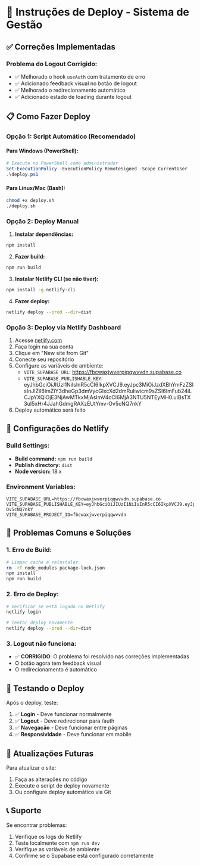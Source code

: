 # 🚀 Instruções de Deploy - Sistema de Gestão

## ✅ Correções Implementadas

### Problema do Logout Corrigido:
- ✅ Melhorado o hook `useAuth` com tratamento de erro
- ✅ Adicionado feedback visual no botão de logout
- ✅ Melhorado o redirecionamento automático
- ✅ Adicionado estado de loading durante logout

## 📋 Como Fazer Deploy

### Opção 1: Script Automático (Recomendado)

#### Para Windows (PowerShell):
```powershell
# Execute no PowerShell como administrador
Set-ExecutionPolicy -ExecutionPolicy RemoteSigned -Scope CurrentUser
.\deploy.ps1
```

#### Para Linux/Mac (Bash):
```bash
chmod +x deploy.sh
./deploy.sh
```

### Opção 2: Deploy Manual

1. **Instalar dependências:**
```bash
npm install
```

2. **Fazer build:**
```bash
npm run build
```

3. **Instalar Netlify CLI (se não tiver):**
```bash
npm install -g netlify-cli
```

4. **Fazer deploy:**
```bash
netlify deploy --prod --dir=dist
```

### Opção 3: Deploy via Netlify Dashboard

1. Acesse [netlify.com](https://netlify.com)
2. Faça login na sua conta
3. Clique em "New site from Git"
4. Conecte seu repositório
5. Configure as variáveis de ambiente:
   - `VITE_SUPABASE_URL`: https://fbcwaxjwverpiqqwvvdn.supabase.co
   - `VITE_SUPABASE_PUBLISHABLE_KEY`: eyJhbGciOiJIUzI1NiIsInR5cCI6IkpXVCJ9.eyJpc3MiOiJzdXBhYmFzZSIsInJlZiI6ImZiY3dheGp3dmVycGlxcXd2dmRuIiwicm9sZSI6ImFub24iLCJpYXQiOjE3NjAwMTkxMjAsImV4cCI6MjA3NTU5NTEyMH0.uIBsTX3uI5xHr4JJahGdmgRAXzEUtYmv-Ov5cNQ7nkY
6. Deploy automático será feito

## 🔧 Configurações do Netlify

### Build Settings:
- **Build command:** `npm run build`
- **Publish directory:** `dist`
- **Node version:** 18.x

### Environment Variables:
```
VITE_SUPABASE_URL=https://fbcwaxjwverpiqqwvvdn.supabase.co
VITE_SUPABASE_PUBLISHABLE_KEY=eyJhbGciOiJIUzI1NiIsInR5cCI6IkpXVCJ9.eyJpc3MiOiJzdXBhYmFzZSIsInJlZiI6ImZiY3dheGp3dmVycGlxcXd2dmRuIiwicm9sZSI6ImFub24iLCJpYXQiOjE3NjAwMTkxMjAsImV4cCI6MjA3NTU5NTEyMH0.uIBsTX3uI5xHr4JJahGdmgRAXzEUtYmv-Ov5cNQ7nkY
VITE_SUPABASE_PROJECT_ID=fbcwaxjwverpiqqwvvdn
```

## 🐛 Problemas Comuns e Soluções

### 1. Erro de Build:
```bash
# Limpar cache e reinstalar
rm -rf node_modules package-lock.json
npm install
npm run build
```

### 2. Erro de Deploy:
```bash
# Verificar se está logado no Netlify
netlify login

# Tentar deploy novamente
netlify deploy --prod --dir=dist
```

### 3. Logout não funciona:
- ✅ **CORRIGIDO**: O problema foi resolvido nas correções implementadas
- O botão agora tem feedback visual
- O redirecionamento é automático

## 📱 Testando o Deploy

Após o deploy, teste:

1. ✅ **Login** - Deve funcionar normalmente
2. ✅ **Logout** - Deve redirecionar para /auth
3. ✅ **Navegação** - Deve funcionar entre páginas
4. ✅ **Responsividade** - Deve funcionar em mobile

## 🔄 Atualizações Futuras

Para atualizar o site:

1. Faça as alterações no código
2. Execute o script de deploy novamente
3. Ou configure deploy automático via Git

## 📞 Suporte

Se encontrar problemas:

1. Verifique os logs do Netlify
2. Teste localmente com `npm run dev`
3. Verifique as variáveis de ambiente
4. Confirme se o Supabase está configurado corretamente

